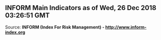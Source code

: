 ## INFORM Main Indicators as of Wed, 26 Dec 2018 03:26:51 GMT

Source: **INFORM (Index For Risk Management) - http://www.inform-index.org**